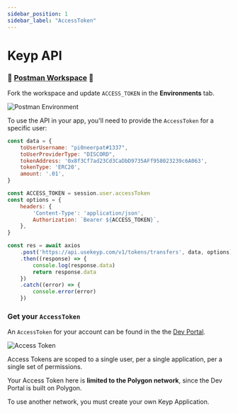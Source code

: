 ```yaml
---
sidebar_position: 1
sidebar_label: "AccessToken"
---
```


# Keyp API

###  🌟 [Postman Workspace](https://www.postman.com/speeding-spaceship-663022/workspace/keyp-public-workspace/collection/25667367-e1156fb2-60c3-4a42-b76b-47902a22512e?ctx=documentation) 🌟

Fork the workspace and update `ACCESS_TOKEN` in the **Environments** tab.

![Postman Environment](/img/postman-access-token.png)

To use the API in your app, you'll need to provide the `AccessToken` for a specific user:

```js
const data = {
    toUserUsername: "pi0neerpat#1337",
    toUserProviderType: "DISCORD",
    tokenAddress: '0x8f3Cf7ad23Cd3CaDbD9735AFf958023239c6A063',
    tokenType: 'ERC20',
    amount: '.01',
}

const ACCESS_TOKEN = session.user.accessToken
const options = {
    headers: {
        'Content-Type': 'application/json',
        Authorization: `Bearer ${ACCESS_TOKEN}`,
    },
}

const res = await axios
    .post('https://api.usekeyp.com/v1/tokens/transfers', data, options)
    .then((response) => {
        console.log(response.data)
        return response.data
    })
    .catch((error) => {
        console.error(error)
    })
```

### Get your `AccessToken`

An `AccessToken` for your account can be found in the the [Dev Portal](https://dev.UseKeyp.com). 

![Access Token](/img/dev-portal-access-token.png)

Access Tokens are scoped to a single user, per a single application, per a single set of permissions.

Your Access Token here is **limited to the Polygon network**, since the Dev Portal is built on Polygon.

To use another network, you must create your own Keyp Application.
